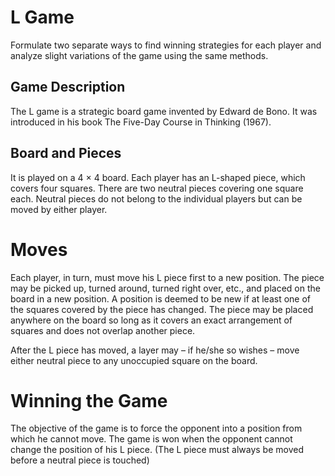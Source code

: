 # L Game

Formulate two separate ways to find winning strategies for each player and analyze slight variations of the game using the same methods.

## Game Description
The L game is a strategic board game invented by Edward de Bono. It was introduced in his book The Five-Day Course in Thinking (1967).

## Board and Pieces
It is played on a 4 × 4 board. Each player has an L-shaped piece, which covers four squares. There are two neutral pieces covering one square each. Neutral pieces do not belong to the individual players but can be moved by either player.

# Moves
Each player, in turn, must move his L piece first to a new position. The piece may be picked up, turned around, turned right over, etc., and placed on the board in a new position. A position is deemed to be new if at least one of the squares covered by the piece has changed. The piece may be placed anywhere on the board so long as it covers an exact arrangement of squares and does not overlap another piece.

After the L piece has moved, a layer may – if he/she so wishes – move either neutral piece to any unoccupied square on the board.

# Winning the Game
The objective of the game is to force the opponent into a position from which he cannot move. The game is won when the opponent cannot change the position of his L piece. (The L piece must always be moved before a neutral piece is touched)
